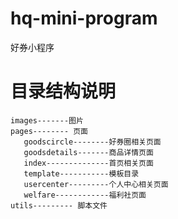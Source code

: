 # hq-mini-program
好券小程序


# 目录结构说明
```
images-------图片
pages-------- 页面
   goodscircle--------好券圈相关页面
   goodsdetails-------商品详情页面
   index--------------首页相关页面
   template-----------模板目录
   usercenter---------个人中心相关页面
   welfare------------福利社页面
utils--------- 脚本文件
```
